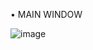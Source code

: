 •	MAIN WINDOW

![image](https://github.com/user-attachments/assets/d924f82b-0c8c-4708-83b2-8e13289d5c92)
